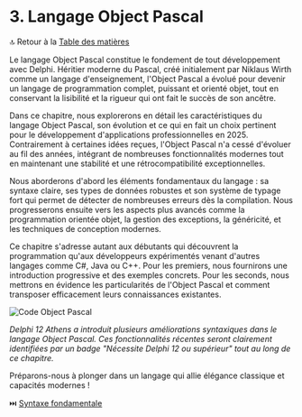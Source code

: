 # 3. Langage Object Pascal

🔝 Retour à la [Table des matières](/SOMMAIRE.md)

Le langage Object Pascal constitue le fondement de tout développement avec Delphi. Héritier moderne du Pascal, créé initialement par Niklaus Wirth comme un langage d'enseignement, l'Object Pascal a évolué pour devenir un langage de programmation complet, puissant et orienté objet, tout en conservant la lisibilité et la rigueur qui ont fait le succès de son ancêtre.

Dans ce chapitre, nous explorerons en détail les caractéristiques du langage Object Pascal, son évolution et ce qui en fait un choix pertinent pour le développement d'applications professionnelles en 2025. Contrairement à certaines idées reçues, l'Object Pascal n'a cessé d'évoluer au fil des années, intégrant de nombreuses fonctionnalités modernes tout en maintenant une stabilité et une rétrocompatibilité exceptionnelles.

Nous aborderons d'abord les éléments fondamentaux du langage : sa syntaxe claire, ses types de données robustes et son système de typage fort qui permet de détecter de nombreuses erreurs dès la compilation. Nous progresserons ensuite vers les aspects plus avancés comme la programmation orientée objet, la gestion des exceptions, la généricité, et les techniques de conception modernes.

Ce chapitre s'adresse autant aux débutants qui découvrent la programmation qu'aux développeurs expérimentés venant d'autres langages comme C#, Java ou C++. Pour les premiers, nous fournirons une introduction progressive et des exemples concrets. Pour les seconds, nous mettrons en évidence les particularités de l'Object Pascal et comment transposer efficacement leurs connaissances existantes.

![Code Object Pascal](https://placeholder-for-objectpascal-code.com/image.png)

*Delphi 12 Athens a introduit plusieurs améliorations syntaxiques dans le langage Object Pascal. Ces fonctionnalités récentes seront clairement identifiées par un badge "Nécessite Delphi 12 ou supérieur" tout au long de ce chapitre.*

Préparons-nous à plonger dans un langage qui allie élégance classique et capacités modernes !

⏭️ [Syntaxe fondamentale](/03-langage-object-pascal/01-syntaxe-fondamentale.md)
